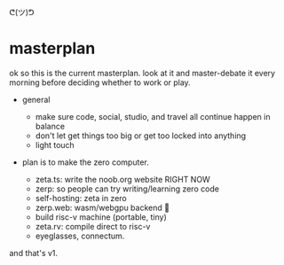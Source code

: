 
ᕦ(ツ)ᕤ
# masterplan

ok so this is the current masterplan. look at it and master-debate it every morning before deciding whether to work or play.

- general
    - make sure code, social, studio, and travel all continue happen in balance
    - don't let get things too big or get too locked into anything
    - light touch

- plan is to make the zero computer.
    - zeta.ts: write the noob.org website RIGHT NOW
    - zerp: so people can try writing/learning zero code
    - self-hosting: zeta in zero
    - zerp.web: wasm/webgpu backend 👀
    - build risc-v machine (portable, tiny)
    - zeta.rv: compile direct to risc-v 
    - eyeglasses, connectum.

and that's v1.
